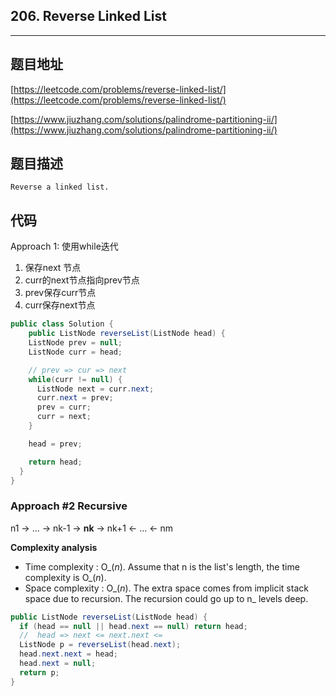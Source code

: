 ## 206. Reverse Linked List

----
## 题目地址

[https://leetcode.com/problems/reverse-linked-list/](https://leetcode.com/problems/reverse-linked-list/)

[https://www.jiuzhang.com/solutions/palindrome-partitioning-ii/](https://www.jiuzhang.com/solutions/palindrome-partitioning-ii/)

## 题目描述

```text
Reverse a linked list.
```

## 代码

Approach 1: 使用while迭代

1. 保存next 节点
2. curr的next节点指向prev节点
3. prev保存curr节点
4. curr保存next节点

```java
public class Solution {
    public ListNode reverseList(ListNode head) {
    ListNode prev = null;
    ListNode curr = head;

    // prev => cur => next
    while(curr != null) {
      ListNode next = curr.next;
      curr.next = prev;
      prev = curr;
      curr = next;
    }

    head = prev;

    return head;
  }
}
```

### Approach #2 Recursive

n1 → … → nk-1 → **nk** → nk+1 ← … ← nm

**Complexity analysis**

* Time complexity : O_\(_n_\). Assume that n is the list's length, the time complexity is O_\(_n_\).
* Space complexity : O_\(_n_\). The extra space comes from implicit stack space due to recursion. The recursion could go up to n_ levels deep.

```java
public ListNode reverseList(ListNode head) {
  if (head == null || head.next == null) return head;
  //  head => next <= next.next <=
  ListNode p = reverseList(head.next);
  head.next.next = head;
  head.next = null;
  return p;
}
```

